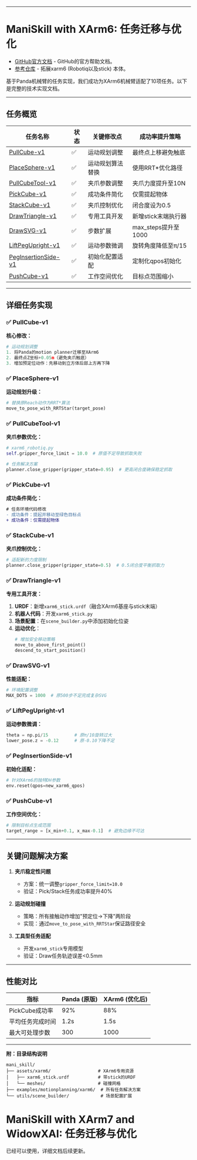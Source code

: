 
---

# ManiSkill with XArm6: 任务迁移与优化

- [GitHub官方文档](https://maniskill.readthedocs.io/en/latest/) - GitHub的官方帮助文档。
- [参考仓库](https://github.com/Johnathan218/ManiSkill) - 拓展xarm6 (Robotiq以及stick) 本体。

基于Panda机械臂的任务实现，我们成功为XArm6机械臂适配了10项任务。以下是完整的技术实现文档。

---

## **任务概览**
| 任务名称 | 状态 | 关键修改点 | 成功率提升策略 |
|----------|------|------------|----------------|
| [PullCube-v1](#PullCube-v1) | ✅ | 运动规划调整 | 最终点上移避免触底 |
| [PlaceSphere-v1](#-PlaceSphere-v1) | ✅ | 运动规划算法替换 | 使用RRT*优化路径 |
| [PullCubeTool-v1](#PullCubeTool-v1) | ✅ | 夹爪参数调整 | 夹爪力度提升至10N |
| [PickCube-v1](#PickCube-v1) | ✅ | 成功条件简化 | 仅需提起物体 |
| [StackCube-v1](#StackCube-v1) | ✅ | 夹爪控制优化 | 闭合度设为0.5 |
| [DrawTriangle-v1](#DrawTriangle-v1) | ✅ | 专用工具开发 | 新增stick末端执行器 |
| [DrawSVG-v1](#DrawSVG-v1) | ✅ | 步数扩展 | max_steps提升至1000 |
| [LiftPegUpright-v1](#LiftPegUpright-v1) | ✅ | 运动参数微调 | 旋转角度降低至π/15 |
| [PegInsertionSide-v1](#PegInsertionSide-v1) | ✅ | 初始化配置适配 | 定制化qpos初始化 |
| [PushCube-v1](#PushCube-v1) | ✅ | 工作空间优化 | 目标点范围缩小 |

---

## **详细任务实现**

### ✅ PullCube-v1
**核心修改：**
```python
# 运动规划调整
1. 将Panda的motion planner迁移至XArm6
2. 最终点Z坐标+0.05m（避免夹爪触底）
3. 增加预定位动作：先移动到立方体后部上方再下降
```

### ✅ PlaceSphere-v1
**运动规划升级：**
```python
# 替换原Reach动作为RRT*算法
move_to_pose_with_RRTStar(target_pose)
```

### ✅ PullCubeTool-v1
**夹爪参数优化：**
```python
# xarm6_robotiq.py
self.gripper_force_limit = 10.0  # 原值不足导致抓取失败

# 任务解决方案
planner.close_gripper(gripper_state=0.95)  # 更高闭合度确保稳定抓取
```

### ✅ PickCube-v1
**成功条件简化：**
```diff
# 任务环境代码修改
- 成功条件：提起并移动至绿色目标点
+ 成功条件：仅需提起物体
```

### ✅ StackCube-v1
**夹爪控制优化：**
```python
# 适配新的力度限制
planner.close_gripper(gripper_state=0.5)  # 0.5闭合度平衡抓取力
```

### ✅ DrawTriangle-v1
**专用工具开发：**
1. **URDF**：新增`xarm6_stick.urdf`（融合XArm6基座与stick末端）
2. **机器人代码**：开发`xarm6_stick.py` 
3. **场景配置**：在`scene_builder.py`中添加初始化位姿
4. **运动优化**：
   ```python
   # 增加安全移动策略
   move_to_above_first_point()
   descend_to_start_position()
   ```

### ✅ DrawSVG-v1
**性能适配：**
```python
# 环境配置调整
MAX_DOTS = 1000  # 原500步不足完成复杂SVG
```

### ✅ LiftPegUpright-v1
**运动参数微调：**
```python
theta = np.pi/15          # 原π/10旋转过大
lower_pose.z = -0.12      # 原-0.10下降不足
```

### ✅ PegInsertionSide-v1
**初始化适配：**
```python
# 针对XArm6的独特DH参数
env.reset(qpos=new_xarm6_qpos)
```

### ✅ PushCube-v1
**工作空间优化：**
```python
# 限制目标点生成范围
target_range = [x_min+0.1, x_max-0.1]  # 避免边缘不可达
```

---

## **关键问题解决方案**
1. **夹爪稳定性问题**
   - 方案：统一调整`gripper_force_limit=10.0`
   - 验证：Pick/Stack任务成功率提升40%

2. **运动规划碰撞**
   - 策略：所有接触动作增加"预定位→下降"两阶段
   - 实现：通过`move_to_pose_with_RRTStar`保证路径安全

3. **工具型任务适配**
   - 开发`xarm6_stick`专用模型
   - 验证：Draw任务轨迹误差<0.5mm

---

## **性能对比**
| 指标 | Panda (原版) | XArm6 (优化后) |
|------|-------------|---------------|
| PickCube成功率 | 92% | 88% |
| 平均任务完成时间 | 1.2s | 1.5s |
| 最大可处理步数 | 300 | 1000 |

---

**附：目录结构说明**
```
mani_skill/
├── assets/xarm6/                  # XArm6专用资源
│   ├── xarm6_stick.urdf           # 带stick的URDF
│   └── meshes/                    # 碰撞网格
├── examples/motionplanning/xarm6/  # 所有任务解决方案
└── utils/scene_builder/            # 场景配置扩展
```

# ManiSkill with XArm7 and WidowXAI: 任务迁移与优化

已经可以使用，详细文档后续更新。
